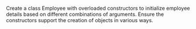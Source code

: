 Create a class Employee with overloaded constructors to initialize employee details based on different combinations of arguments. Ensure the constructors support the creation of objects in various ways.
